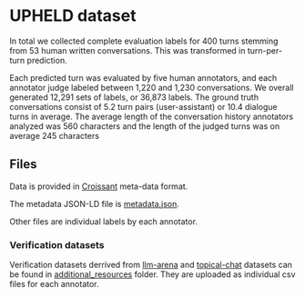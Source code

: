 # UPHELD dataset

In total we collected complete evaluation labels for 400 turns stemming from 53 human written
conversations. This was transformed in turn-per-turn prediction.

Each predicted turn was evaluated by five human annotators, and each annotator judge labeled
between 1,220 and 1,230 conversations. We overall generated 12,291 sets of labels, or 36,873 labels.
The ground truth conversations consist of 5.2 turn pairs (user-assistant) or 10.4 dialogue turns in
average. The average length of the conversation history annotators analyzed was 560 characters and
the length of the judged turns was on average 245 characters

## Files

Data is provided in [Croissant](https://mlcommons.org/working-groups/data/croissant/) meta-data format.

The metadata JSON-LD file is [metadata.json](metadata.json).

Other files are individual labels by each annotator.

### Verification datasets

Verification datasets derrived from [llm-arena](https://huggingface.co/datasets/lmsys/chatbot_arena_conversations) and [topical-chat](https://github.com/alexa/Topical-Chat) datasets can be found in [additional_resources](https://github.com/upwork/upwork-ai-research/tree/upheld/data/upheld/additional_resources) folder.
They are uploaded as individual csv files for each annotator.  


